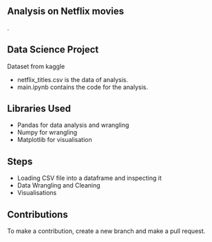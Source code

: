 ## Analysis on Netflix movies
.

## Data Science Project
Dataset from kaggle  
- netflix_titles.csv is the data of analysis.    
- main.ipynb contains the code for the analysis.

## Libraries Used
- Pandas for data analysis and wrangling 
- Numpy for wrangling
- Matplotlib for visualisation



## Steps 
- Loading CSV file into a dataframe and inspecting it
- Data Wrangling and Cleaning 
- Visualisations 

## Contributions
To make a contribution, create a new branch and make a pull request.


